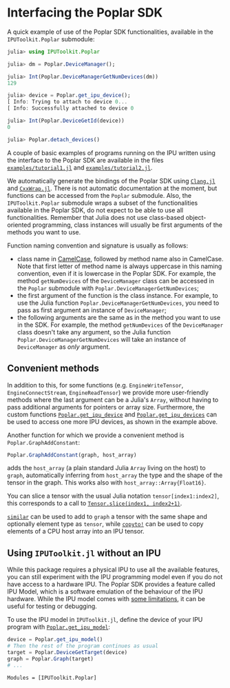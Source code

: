 # Interfacing the Poplar SDK

A quick example of use of the Poplar SDK functionalities, available in the `IPUToolkit.Poplar` submodule:

```julia
julia> using IPUToolkit.Poplar

julia> dm = Poplar.DeviceManager();

julia> Int(Poplar.DeviceManagerGetNumDevices(dm))
129

julia> device = Poplar.get_ipu_device();
[ Info: Trying to attach to device 0...
[ Info: Successfully attached to device 0

julia> Int(Poplar.DeviceGetId(device))
0

julia> Poplar.detach_devices()
```

A couple of basic examples of programs running on the IPU written using the interface to the Poplar SDK are available in the files [`examples/tutorial1.jl`](https://github.com/JuliaIPU/IPUToolkit.jl/blob/main/examples/tutorial1.jl) and [`examples/tutorial2.jl`](https://github.com/JuliaIPU/IPUToolkit.jl/blob/main/examples/tutorial2.jl).

We automatically generate the bindings of the Poplar SDK using [`Clang.jl`](https://github.com/JuliaInterop/Clang.jl) and [`CxxWrap.jl`](https://github.com/JuliaInterop/CxxWrap.jl).
There is not automatic documentation at the moment, but functions can be accessed from the `Poplar` submodule.
Also, the `IPUToolkit.Poplar` submodule wraps a subset of the functionalities available in the Poplar SDK, do not expect to be able to use all functionalities.
Remember that Julia does not use class-based object-oriented programming, class instances will usually be first arguments of the methods you want to use.

Function naming convention and signature is usually as follows:

* class name in [CamelCase](https://en.wikipedia.org/wiki/Camel_case), followed by method name also in CamelCase.  Note that first letter of method name is always uppercase in this naming convention, even if it is lowercase in the Poplar SDK.  For example, the method `getNumDevices` of the `DeviceManager` class can be accessed in the `Poplar` submodule with `Poplar.DeviceManagerGetNumDevices`;
* the first argument of the function is the class instance.  For example, to use the Julia function `Poplar.DeviceManagerGetNumDevices`, you need to pass as first argument an instance of `DeviceManager`;
* the following arguments are the same as in the method you want to use in the SDK.  For example, the method `getNumDevices` of the `DeviceManager` class doesn't take any argument, so the Julia function `Poplar.DeviceManagerGetNumDevices` will take an instance of `DeviceManager` as *only* argument.

## Convenient methods

In addition to this, for some functions (e.g. `EngineWriteTensor`, `EngineConnectStream`, `EngineReadTensor`) we provide more user-friendly methods where the last argument can be a Julia's `Array`, without having to pass additional arguments for pointers or array size.
Furthermore, the custom functions [`Poplar.get_ipu_device`](@ref) and [`Poplar.get_ipu_devices`](@ref) can be used to access one more IPU devices, as shown in the example above.

Another function for which we provide a convenient method is `Poplar.GraphAddConstant`:
```julia
Poplar.GraphAddConstant(graph, host_array)
```
adds the `host_array` (a plain standard Julia `Array` living on the host) to `graph`, automatically inferring from `host_array` the type and the shape of the tensor in the graph.
This works also with `host_array::Array{Float16}`.

You can slice a tensor with the usual Julia notation `tensor[index1:index2]`, this corresponds to a call to [`Tensor.slice(index1, index2+1)`](https://docs.graphcore.ai/projects/poplar-api/en/latest/poplar/graph/Tensor.html#_CPPv4NK6poplar6Tensor5sliceENSt6size_tENSt6size_tE).

[`similar`](@ref) can be used to add to `graph` a tensor with the same shape and optionally element type as `tensor`, while [`copyto!`](@ref) can be used to copy elements of a CPU host array into an IPU tensor.

## Using `IPUToolkit.jl` without an IPU

While this package requires a physical IPU to use all the available features, you can still experiment with the IPU programming model even if you do not have access to a hardware IPU.
The Poplar SDK provides a feature called IPU Model, which is a software emulation of the behaviour of the IPU hardware.
While the IPU model comes with [some limitations](https://docs.graphcore.ai/projects/poplar-user-guide/en/latest/poplar_programs.html#programming-with-poplar), it can be useful for testing or debugging.

To use the IPU model in `IPUToolkit.jl`, define the device of your IPU program with [`Poplar.get_ipu_model`](@ref):
```julia
device = Poplar.get_ipu_model()
# Then the rest of the program continues as usual
target = Poplar.DeviceGetTarget(device)
graph = Poplar.Graph(target)
# ...
```

```@autodocs
Modules = [IPUToolkit.Poplar]
```
